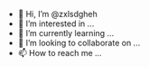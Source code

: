 - 👋 Hi, I’m @zxlsdgheh
- 👀 I’m interested in ...
- 🌱 I’m currently learning ...
- 💞️ I’m looking to collaborate on ...
- 📫 How to reach me ...

<!---
zxlsdgheh/zxlsdgheh is a ✨ special ✨ repository because its `README.md` (this file) appears on your GitHub profile.
You can click the Preview link to take a look at your changes.
--->
